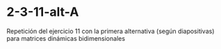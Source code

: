 # 2-3-11-alt-A
Repetición del ejercicio 11 con la primera alternativa (según diapositivas) para matrices dinámicas bidimensionales
